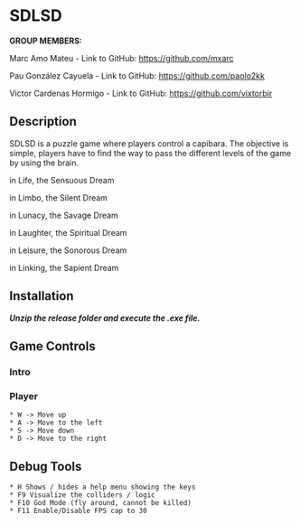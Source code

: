 # SDLSD

**GROUP MEMBERS:**

Marc Amo Mateu - Link to GitHub: https://github.com/mxarc

Pau González Cayuela - Link to GitHub: https://github.com/paolo2kk

Victor Cardenas Hormigo - Link to GitHub: https://github.com/vixtorbir

## Description

SDLSD is a puzzle game where players control a capibara. The objective is simple, players have to find the way to pass the different levels of the game by using the brain.

in Life, the Sensuous Dream

in Limbo, the Silent Dream

in Lunacy, the Savage Dream

in Laughter, the Spiritual Dream

in Leisure, the Sonorous Dream

in Linking, the Sapient Dream

## Installation


**_Unzip the release folder and execute the .exe file._**

## Game Controls
### Intro    
### Player
    * W -> Move up
    * A -> Move to the left
    * S -> Move down
    * D -> Move to the right
## Debug Tools
    * H Shows / hides a help menu showing the keys
    * F9 Visualize the colliders / logic
    * F10 God Mode (fly around, cannot be killed)
    * F11 Enable/Disable FPS cap to 30

    

    
